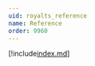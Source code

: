 ```yaml
---
uid: royalts_reference
name: Reference
order: 9960
---
```


[!include[index.md](./organization/index.md)]
